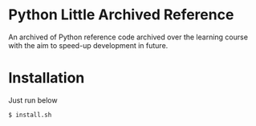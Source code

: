 # **Python Little Archived Reference**

An archived of Python reference code archived over the learning course with
the aim to speed-up development in future.

# **Installation**

Just run below
```bash
$ install.sh
```
